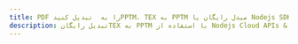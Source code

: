 ---title: PDF را به  تبدیل کنیدPPTM، TEX به PPTM مبدل رایگان یا Nodejs SDKdescription: تبدیل رایگانTEX به PPTM با استفاده از Nodejs Cloud APIs & SDK همچنین اسناد PDF را در Cloud ایجاد، ویرایش و رندر کنید.---